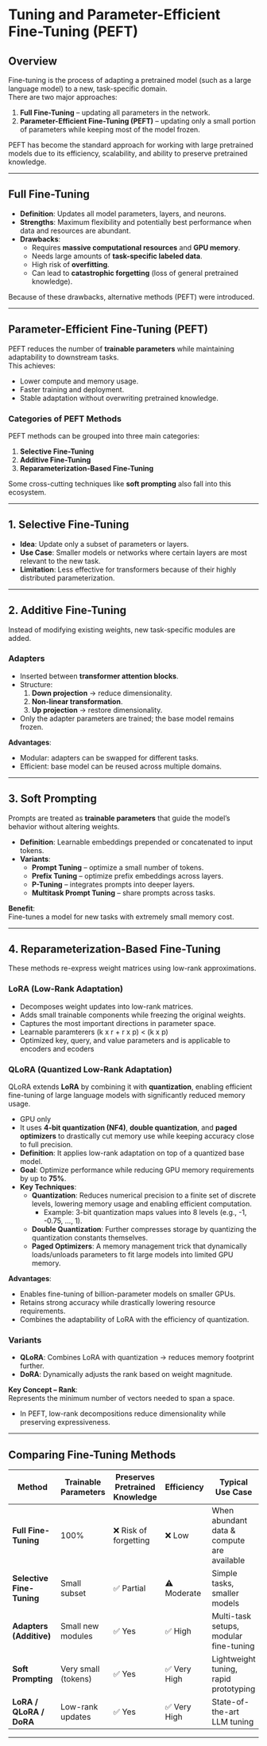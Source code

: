 # Tuning and Parameter-Efficient Fine-Tuning (PEFT)

## Overview
Fine-tuning is the process of adapting a pretrained model (such as a large language model) to a new, task-specific domain.  
There are two major approaches:

1. **Full Fine-Tuning** – updating all parameters in the network.  
2. **Parameter-Efficient Fine-Tuning (PEFT)** – updating only a small portion of parameters while keeping most of the model frozen.  

PEFT has become the standard approach for working with large pretrained models due to its efficiency, scalability, and ability to preserve pretrained knowledge.

---

## Full Fine-Tuning

- **Definition**: Updates all model parameters, layers, and neurons.  
- **Strengths**: Maximum flexibility and potentially best performance when data and resources are abundant.  
- **Drawbacks**:
    - Requires **massive computational resources** and **GPU memory**.
    - Needs large amounts of **task-specific labeled data**.
    - High risk of **overfitting**.
    - Can lead to **catastrophic forgetting** (loss of general pretrained knowledge).  

Because of these drawbacks, alternative methods (PEFT) were introduced.

---

## Parameter-Efficient Fine-Tuning (PEFT)

PEFT reduces the number of **trainable parameters** while maintaining adaptability to downstream tasks.  
This achieves:  
- Lower compute and memory usage.  
- Faster training and deployment.  
- Stable adaptation without overwriting pretrained knowledge.  

### Categories of PEFT Methods

PEFT methods can be grouped into three main categories:

1. **Selective Fine-Tuning**  
2. **Additive Fine-Tuning**  
3. **Reparameterization-Based Fine-Tuning**  

Some cross-cutting techniques like **soft prompting** also fall into this ecosystem.

---

## 1. Selective Fine-Tuning
- **Idea**: Update only a subset of parameters or layers.  
- **Use Case**: Smaller models or networks where certain layers are most relevant to the new task.  
- **Limitation**: Less effective for transformers because of their highly distributed parameterization.  

---

## 2. Additive Fine-Tuning
Instead of modifying existing weights, new task-specific modules are added.  

### Adapters
- Inserted between **transformer attention blocks**.  
- Structure:
    1. **Down projection** → reduce dimensionality.  
    2. **Non-linear transformation**.  
    3. **Up projection** → restore dimensionality.  
- Only the adapter parameters are trained; the base model remains frozen.  

**Advantages**:
- Modular: adapters can be swapped for different tasks.  
- Efficient: base model can be reused across multiple domains.  

---

## 3. Soft Prompting
Prompts are treated as **trainable parameters** that guide the model’s behavior without altering weights.  

- **Definition**: Learnable embeddings prepended or concatenated to input tokens.  
- **Variants**:
    - **Prompt Tuning** – optimize a small number of tokens.  
    - **Prefix Tuning** – optimize prefix embeddings across layers.  
    - **P-Tuning** – integrates prompts into deeper layers.  
    - **Multitask Prompt Tuning** – share prompts across tasks.  

**Benefit**:  
Fine-tunes a model for new tasks with extremely small memory cost.  

---

## 4. Reparameterization-Based Fine-Tuning
These methods re-express weight matrices using low-rank approximations.  

### LoRA (Low-Rank Adaptation)
- Decomposes weight updates into low-rank matrices.  
- Adds small trainable components while freezing the original weights.  
- Captures the most important directions in parameter space.  
- Learnable paramterers (k x r + r x p) < (k x p)
- Optimized key, query, and value parameters and is applicable to encoders and ecoders

### QLoRA (Quantized Low-Rank Adaptation)
QLoRA extends **LoRA** by combining it with **quantization**, enabling efficient fine-tuning of large language models with significantly reduced memory usage. 
- GPU only 
- It uses **4-bit quantization (NF4)**, **double quantization**, and **paged optimizers** to drastically cut memory use while keeping accuracy close to full precision. 
- **Definition**: It applies low-rank adaptation on top of a quantized base model.  
- **Goal**: Optimize performance while reducing GPU memory requirements by up to **75%**.  
- **Key Techniques**:
  - **Quantization**: Reduces numerical precision to a finite set of discrete levels, lowering memory usage and enabling efficient computation.  
    - Example: 3-bit quantization maps values into 8 levels (e.g., -1, -0.75, …, 1).
  - **Double Quantization**: Further compresses storage by quantizing the quantization constants themselves.  
  - **Paged Optimizers**: A memory management trick that dynamically loads/unloads parameters to fit large models into limited GPU memory.  

**Advantages**:
- Enables fine-tuning of billion-parameter models on smaller GPUs.  
- Retains strong accuracy while drastically lowering resource requirements.  
- Combines the adaptability of LoRA with the efficiency of quantization.  

### Variants
- **QLoRA**: Combines LoRA with quantization → reduces memory footprint further.  
- **DoRA**: Dynamically adjusts the rank based on weight magnitude.  

**Key Concept – Rank**:  
Represents the minimum number of vectors needed to span a space.  
- In PEFT, low-rank decompositions reduce dimensionality while preserving expressiveness.  

---

## Comparing Fine-Tuning Methods

| Method                  | Trainable Parameters | Preserves Pretrained Knowledge | Efficiency | Typical Use Case |
|--------------------------|----------------------|--------------------------------|------------|------------------|
| **Full Fine-Tuning**    | 100%                 | ❌ Risk of forgetting           | ❌ Low     | When abundant data & compute are available |
| **Selective Fine-Tuning** | Small subset         | ✅ Partial                      | ⚠️ Moderate| Simple tasks, smaller models |
| **Adapters (Additive)** | Small new modules     | ✅ Yes                         | ✅ High    | Multi-task setups, modular fine-tuning |
| **Soft Prompting**      | Very small (tokens)   | ✅ Yes                         | ✅ Very High | Lightweight tuning, rapid prototyping |
| **LoRA / QLoRA / DoRA** | Low-rank updates      | ✅ Yes                         | ✅ Very High | State-of-the-art LLM tuning |

---
